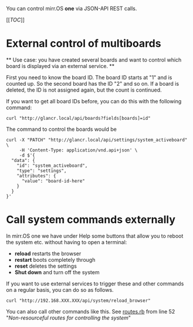 You can control mirr.OS **one** via JSON-API REST calls.

[[_TOC_]]

# External control of multiboards
** Use case: you have created several boards and want to control which board is displayed via an external service. **

First you need to know the board ID. The board ID starts at "1" and is counted up. So the second board has the ID "2" and so on. If a board is deleted, the ID is not assigned again, but the count is continued.

If you want to get all board IDs before, you can do this with the following command:

` curl "http://glancr.local/api/boards?fields[boards]=id" `

The command to control the boards would be

```
curl -X "PATCH" "http://glancr.local/api/settings/system_activeboard" \
     -H 'Content-Type: application/vnd.api+json' \
     -d $'{
  "data": {
    "id": "system_activeboard",
    "type": "settings",
    "attributes": {
      "value": "board-id-here"
    }
  }
}'
```

# Call system commands externally

In mirr.OS one we have under Help some buttons that allow you to reboot the system etc. without having to open a terminal:

- **reload** restarts the browser
- **restart** boots completely through
- **reset** deletes the settings
- **Shut down** and turn off the system

If you want to use external services to trigger these and other commands on a regular basis, you can do so as follows.

` curl "http://192.168.XXX.XXX/api/system/reload_browser" `

You can also call other commands like this. See [routes.rb](https://gitlab.com/glancr/mirros_api/-/blob/develop/config/routes.rb) from line 52 "_Non-resourceful routes for controlling the system_"


